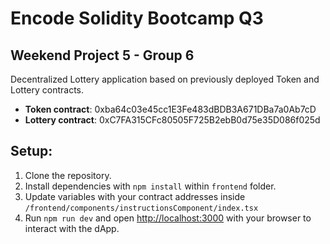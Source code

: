 
# Encode Solidity Bootcamp Q3
## Weekend Project 5 - Group 6

Decentralized Lottery application based on previously deployed Token and Lottery contracts.

- **Token contract**: 0xba64c03e45cc1E3Fe483dBDB3A671DBa7a0Ab7cD
- **Lottery contract**: 0xC7FA315CFc80505F725B2ebB0d75e35D086f025d

## Setup:
1. Clone the repository.
2. Install dependencies with `npm install` within `frontend` folder.
3. Update variables with your contract addresses inside `/frontend/components/instructionsComponent/index.tsx`
4. Run `npm run dev` and open [http://localhost:3000](http://localhost:3000) with your browser to interact with the dApp.
